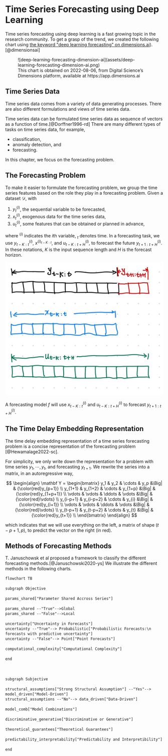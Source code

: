 # Time Series Forecasting using Deep Learning

Time series forecasting using deep learning is a fast growing topic in the research community. To get a grasp of the trend, we created the following chart using [the keyword "deep learning forecasting" on dimensions.ai](https://app.dimensions.ai/analytics/publication/overview/timeline?search_mode=content&search_text=deep%20learning%20forecasting&search_type=kws&search_field=full_search&year_from=2015&year_to=2021)).[@dimensionsai]

<figure markdown>
  ![deep-learning-forecasting-dimension-ai](assets/deep-learning-forecasting-dimension-ai.png)
  <figcaption>This chart is obtained on 2022-08-06, from Digital Science’s Dimensions platform, available at https://app.dimensions.ai</figcaption>
</figure>



## Time Series Data

Time series data comes from a variety of data generating processes. There are also different formulations and views of time series data.

Time series data can be formulated time series data as sequence of vectors as a function of time.[@Dorffner1996-rd] There are many different types of tasks on time series data, for example,

- classification,
- anomaly detection, and
- forecasting.

In this chapter, we focus on the forecasting problem.

## The Forecasting Problem

To make it easier to formulate the forecasting problem, we group the time series features based on the role they play in a forecasting problem. Given a dataset $\mathcal D$, with

1. $y^{(i)}_t$, the sequential variable to be forecasted,
2. $x^{(i)}_t$, exogenous data for the time series data,
3. $u^{(i)}_t$, some features that can be obtained or planned in advance,

where ${}^{(i)}$ indicates the $i$th variable, ${}_ t$ denotes time. In a forecasting task, we use $y^{(i)} _ {t-K:t}$, $x^{(i) _ {t-K:t}}$, and $u^{(i)} _ {t-K:t+H}$, to forecast the future $y^{(i)} _ {t+1:t+H}$. In these notations, $K$ is the input sequence length and $H$ is the forecast horizon.


![time series forecasting problem](assets/time-series-forecasting-problem.jpg)

A forecasting model $f$ will use $x^{(i)} _ {t-K:t}$ and $u^{(i)} _ {t-K:t+H}$ to forecast $y^{(i)} _ {t+1:t+H}$.


## The Time Delay Embedding Representation

The time delay embedding representation of a time series forecasting problem is a concise representation of the forecasting problem [@Hewamalage2022-sc].

For simplicity, we only write down the representation for a problem with time series $y_{1}, \cdots, y_{t}$, and forecasting $y_{t+1}$. We rewrite the series into a matrix, in an autoregressive way,

$$
\begin{align}
\mathbf Y = \begin{bmatrix}
y_1 & y_2 & \cdots & y_p &\Big| & {\color{red}y_{p+1}} \\
y_{1+1} & y_{1+2} & \cdots & y_{1+p} &\Big| &  {\color{red}y_{1+p+1}} \\
\vdots & \vdots & \ddots & \vdots &\Big| &  {\color{red}\vdots} \\
y_{i-p+1} & y_{i-p+2} & \cdots & y_{i} &\Big| &  {\color{red}y_{i+1}} \\
\vdots & \vdots & \ddots & \vdots &\Big| &  {\color{red}\vdots} \\
y_{t-p+1} & y_{t-p+2} & \cdots & y_{t} &\Big| &  {\color{red}y_{t+1}} \\
\end{bmatrix}
\end{align}
$$

which indicates that we will use everything on the left, a matrix of shape $(t-p+1,p)$, to predict the vector on the right (in red).


## Methods of Forecasting Methods

T. Januschowsk et al proposed a framework to classify the different forecasting methods.[@Januschowski2020-ys] We illustrate the different methods in the following charts.


```mermaid
flowchart TB

subgraph Objective

params_shared["Parameter Shared Accross Series"]

params_shared --"True"-->Global
params_shared --"False"-->Local

uncertainty["Uncertainty in Forecasts"]
uncertainty --"True"--> Probabilistic["Probabilistic Forecasts:\n forecasts with predictive uncertainty"]
uncertainty --"False"--> Point["Point Forecasts"]

computational_complexity["Computational Complexity"]

end



subgraph Subjective

structural_assumptions["Strong Structural Assumption"] --"Yes"--> model_driven["Model-Driven"]
structural_assumptions --"No"--> data_driven["Data-Driven"]

model_comb["Model Combinations"]

discriminative_generative["Discriminative or Generative"]

theoretical_guarantees["Theoretical Guarantees"]

predictability_interpretability["Predictability and Interpretibility"]

end
```
